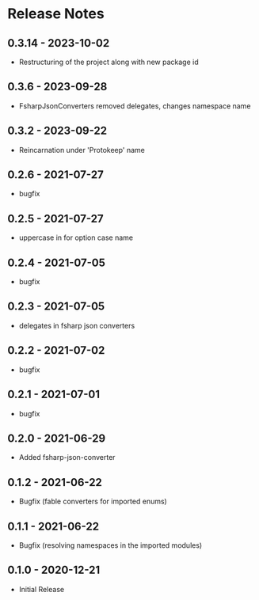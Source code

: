 # Release Notes

## 0.3.14 - 2023-10-02

* Restructuring of the project along with new package id

## 0.3.6 - 2023-09-28

* FsharpJsonConverters removed delegates, changes namespace name

## 0.3.2 - 2023-09-22

* Reincarnation under 'Protokeep' name

## 0.2.6 - 2021-07-27

* bugfix

## 0.2.5 - 2021-07-27

* uppercase in for option case name

## 0.2.4 - 2021-07-05

* bugfix

## 0.2.3 - 2021-07-05

* delegates in fsharp json converters

## 0.2.2 - 2021-07-02

* bugfix

## 0.2.1 - 2021-07-01

* bugfix

## 0.2.0 - 2021-06-29

* Added fsharp-json-converter

## 0.1.2 - 2021-06-22

* Bugfix (fable converters for imported enums)

## 0.1.1 - 2021-06-22

* Bugfix (resolving namespaces in the imported modules)

## 0.1.0 - 2020-12-21

* Initial Release
